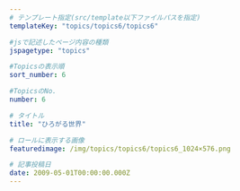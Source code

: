 ```yaml
---
# テンプレート指定(src/template以下ファイルパスを指定)
templateKey: "topics/topics6/topics6"

#jsで記述したページ内容の種類
jspagetype: "topics"

#Topicsの表示順
sort_number: 6 

#TopicsのNo.
number: 6

# タイトル
title: "ひろがる世界"

# ロールに表示する画像
featuredimage: /img/topics/topics6/topics6_1024×576.png

# 記事投稿日
date: 2009-05-01T00:00:00.000Z
---
```

